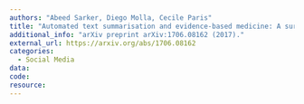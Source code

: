 ```yaml
---
authors: "Abeed Sarker, Diego Molla, Cecile Paris"
title: "Automated text summarisation and evidence-based medicine: A survey of two domains"
additional_info: "arXiv preprint arXiv:1706.08162 (2017)."
external_url: https://arxiv.org/abs/1706.08162 
categories:
  - Social Media
data:
code:
resource:
---
```

